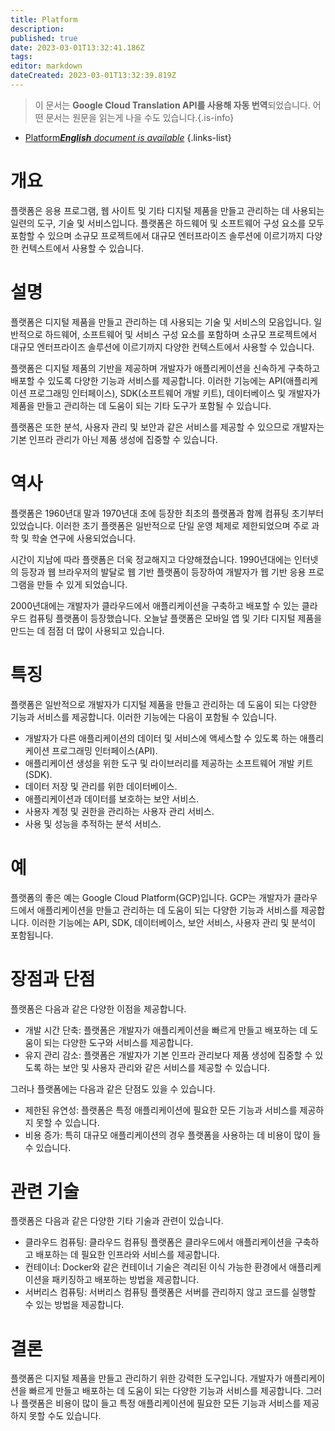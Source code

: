 ```yaml
---
title: Platform
description: 
published: true
date: 2023-03-01T13:32:41.186Z
tags: 
editor: markdown
dateCreated: 2023-03-01T13:32:39.819Z
---
```


> 이 문서는 **Google Cloud Translation API를 사용해 자동 번역**되었습니다.
어떤 문서는 원문을 읽는게 나을 수도 있습니다.{.is-info}



- [Platform***English** document is available*](/en/Knowledge-base/Dictionary/platform)
{.links-list}


# 개요
플랫폼은 응용 프로그램, 웹 사이트 및 기타 디지털 제품을 만들고 관리하는 데 사용되는 일련의 도구, 기술 및 서비스입니다. 플랫폼은 하드웨어 및 소프트웨어 구성 요소를 모두 포함할 수 있으며 소규모 프로젝트에서 대규모 엔터프라이즈 솔루션에 이르기까지 다양한 컨텍스트에서 사용할 수 있습니다.

# 설명
플랫폼은 디지털 제품을 만들고 관리하는 데 사용되는 기술 및 서비스의 모음입니다. 일반적으로 하드웨어, 소프트웨어 및 서비스 구성 요소를 포함하며 소규모 프로젝트에서 대규모 엔터프라이즈 솔루션에 이르기까지 다양한 컨텍스트에서 사용할 수 있습니다.

플랫폼은 디지털 제품의 기반을 제공하며 개발자가 애플리케이션을 신속하게 구축하고 배포할 수 있도록 다양한 기능과 서비스를 제공합니다. 이러한 기능에는 API(애플리케이션 프로그래밍 인터페이스), SDK(소프트웨어 개발 키트), 데이터베이스 및 개발자가 제품을 만들고 관리하는 데 도움이 되는 기타 도구가 포함될 수 있습니다.

플랫폼은 또한 분석, 사용자 관리 및 보안과 같은 서비스를 제공할 수 있으므로 개발자는 기본 인프라 관리가 아닌 제품 생성에 집중할 수 있습니다.

# 역사
플랫폼은 1960년대 말과 1970년대 초에 등장한 최초의 플랫폼과 함께 컴퓨팅 초기부터 있었습니다. 이러한 초기 플랫폼은 일반적으로 단일 운영 체제로 제한되었으며 주로 과학 및 학술 연구에 사용되었습니다.

시간이 지남에 따라 플랫폼은 더욱 정교해지고 다양해졌습니다. 1990년대에는 인터넷의 등장과 웹 브라우저의 발달로 웹 기반 플랫폼이 등장하여 개발자가 웹 기반 응용 프로그램을 만들 수 있게 되었습니다.

2000년대에는 개발자가 클라우드에서 애플리케이션을 구축하고 배포할 수 있는 클라우드 컴퓨팅 플랫폼이 등장했습니다. 오늘날 플랫폼은 모바일 앱 및 기타 디지털 제품을 만드는 데 점점 더 많이 사용되고 있습니다.

# 특징
플랫폼은 일반적으로 개발자가 디지털 제품을 만들고 관리하는 데 도움이 되는 다양한 기능과 서비스를 제공합니다. 이러한 기능에는 다음이 포함될 수 있습니다.

- 개발자가 다른 애플리케이션의 데이터 및 서비스에 액세스할 수 있도록 하는 애플리케이션 프로그래밍 인터페이스(API).
- 애플리케이션 생성을 위한 도구 및 라이브러리를 제공하는 소프트웨어 개발 키트(SDK).
- 데이터 저장 및 관리를 위한 데이터베이스.
- 애플리케이션과 데이터를 보호하는 보안 서비스.
- 사용자 계정 및 권한을 관리하는 사용자 관리 서비스.
- 사용 및 성능을 추적하는 분석 서비스.

# 예
플랫폼의 좋은 예는 Google Cloud Platform(GCP)입니다. GCP는 개발자가 클라우드에서 애플리케이션을 만들고 관리하는 데 도움이 되는 다양한 기능과 서비스를 제공합니다. 이러한 기능에는 API, SDK, 데이터베이스, 보안 서비스, 사용자 관리 및 분석이 포함됩니다.

# 장점과 단점
플랫폼은 다음과 같은 다양한 이점을 제공합니다.

- 개발 시간 단축: 플랫폼은 개발자가 애플리케이션을 빠르게 만들고 배포하는 데 도움이 되는 다양한 도구와 서비스를 제공합니다.
- 유지 관리 감소: 플랫폼은 개발자가 기본 인프라 관리보다 제품 생성에 집중할 수 있도록 하는 보안 및 사용자 관리와 같은 서비스를 제공할 수 있습니다.

그러나 플랫폼에는 다음과 같은 단점도 있을 수 있습니다.

- 제한된 유연성: 플랫폼은 특정 애플리케이션에 필요한 모든 기능과 서비스를 제공하지 못할 수 있습니다.
- 비용 증가: 특히 대규모 애플리케이션의 경우 플랫폼을 사용하는 데 비용이 많이 들 수 있습니다.

# 관련 기술
플랫폼은 다음과 같은 다양한 기타 기술과 관련이 있습니다.

- 클라우드 컴퓨팅: 클라우드 컴퓨팅 플랫폼은 클라우드에서 애플리케이션을 구축하고 배포하는 데 필요한 인프라와 서비스를 제공합니다.
- 컨테이너: Docker와 같은 컨테이너 기술은 격리된 이식 가능한 환경에서 애플리케이션을 패키징하고 배포하는 방법을 제공합니다.
- 서버리스 컴퓨팅: 서버리스 컴퓨팅 플랫폼은 서버를 관리하지 않고 코드를 실행할 수 있는 방법을 제공합니다.

# 결론
플랫폼은 디지털 제품을 만들고 관리하기 위한 강력한 도구입니다. 개발자가 애플리케이션을 빠르게 만들고 배포하는 데 도움이 되는 다양한 기능과 서비스를 제공합니다. 그러나 플랫폼은 비용이 많이 들고 특정 애플리케이션에 필요한 모든 기능과 서비스를 제공하지 못할 수도 있습니다.